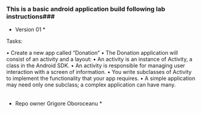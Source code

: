### This is a basic android application build following lab instructions###

* Version 01 *

Tasks:

• Create a new app called “Donation”
• The Donation application will consist of an activity
and a layout:
• An activity is an instance of Activity, a class in the
Android SDK.
• An activity is responsible for managing user
interaction with a screen of information.
• You write subclasses of Activity to implement the
functionality that your app requires.
• A simple application may need only one subclass; a
complex application can have many.

######

* Repo owner Grigore Oboroceanu *
